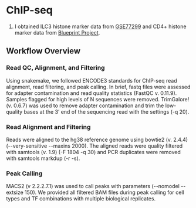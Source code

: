 # ChIP-seq

1) I obtained ILC3 histone marker data from [GSE77299](https://www.ncbi.nlm.nih.gov/geo/query/acc.cgi) and CD4+ histone marker data from [Blueprint Project](http://dcc.blueprint-epigenome.eu/#/experiments).

## Workflow Overview 

### Read QC, Alignment, and Filtering

Using snakemake, we followed ENCODE3 standards for ChIP-seq read alignment, read filtering, and peak calling. In brief, fastq files were assessed for adapter contamination and read quality statistics (FastQC v. 0.11.9). Samples flagged for high levels of N sequences were removed. TrimGalore! (v. 0.6.7) was used to remove adapter contamination and trim the low-quality bases at the 3’ end of the sequencing read with the settings (-q 20). 

### Read Alignment and Filtering

Reads were aligned to the hg38 reference genome using bowtie2 (v. 2.4.4) (--very-sensitive --maxins 2000). The aligned reads were quality filtered with samtools (v. 1.9) (-F 1804 -q 30) and PCR duplicates were removed with samtools markdup (-r -s). 

### Peak Calling

MACS2 (v 2.2.2.7.1) was used to call peaks with parameters (--nomodel --extsize 150). We provided all filtered BAM files during peak calling for cell types and TF combinations with multiple biological replicates.